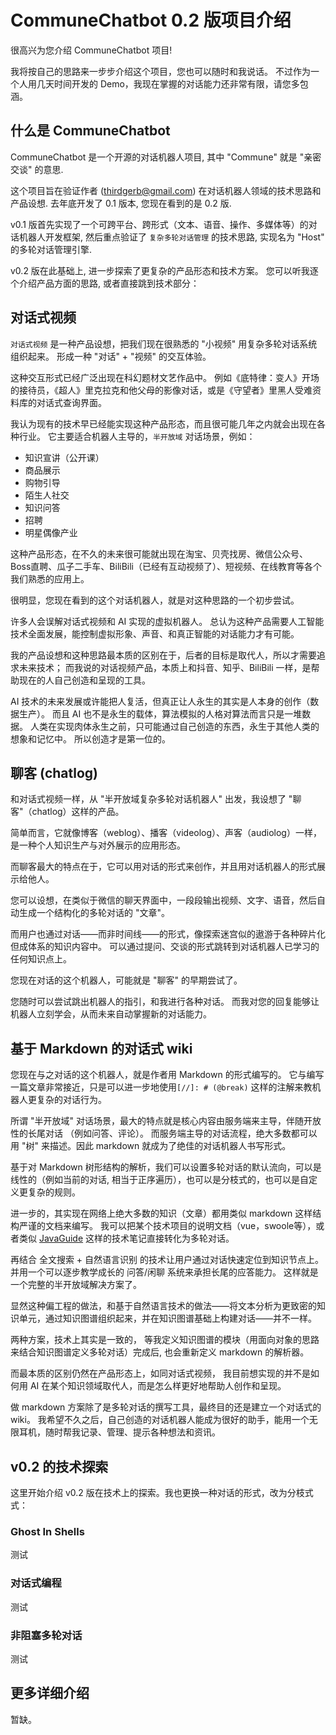 

# CommuneChatbot 0.2 版项目介绍

[//]: # (@stageName intro)

很高兴为您介绍 CommuneChatbot 项目!

[//]: # (@info)

我将按自己的思路来一步步介绍这个项目，您也可以随时和我说话。
不过作为一个人用几天时间开发的 Demo，我现在掌握的对话能力还非常有限，请您多包涵。

[//]: # (@goNext)

## 什么是 CommuneChatbot

[//]: # (@stageName what_is_commune)

CommuneChatbot 是一个开源的对话机器人项目, 其中 "Commune" 就是 "亲密交谈" 的意思.

这个项目旨在验证作者 (thirdgerb@gmail.com) 在对话机器人领域的技术思路和产品设想.
去年底开发了 0.1 版本, 您现在看到的是 0.2 版.

[//]: # (@info)

v0.1 版首先实现了一个可跨平台、跨形式（文本、语音、操作、多媒体等）的对话机器人开发框架,
然后重点验证了 ```复杂多轮对话管理``` 的技术思路, 实现名为 "Host" 的多轮对话管理引擎.

v0.2 版在此基础上, 进一步探索了更复杂的产品形态和技术方案。
您可以听我逐个介绍产品方面的思路, 或者直接跳到技术部分：

[//]: # (@goNext)
[//]: # (@routeToStage v2_technology_exploration)

## 对话式视频

[//]: # (@stageName convo_video_app)
[//]: # (@intentKeywords 对话式视频)

```对话式视频``` 是一种产品设想，把我们现在很熟悉的 "小视频" 用复杂多轮对话系统组织起来。
形成一种 "对话" + "视频" 的交互体验。

[//]: # (@info)

这种交互形式已经广泛出现在科幻题材文艺作品中。
例如《底特律：变人》开场的接待员，《超人》里克拉克和他父母的影像对话，或是《守望者》里黑人受难资料库的对话式查询界面。

[//]: # (@break)

我认为现有的技术早已经能实现这种产品形态，而且很可能几年之内就会出现在各种行业。
它主要适合机器人主导的，```半开放域``` 对话场景，例如：

- 知识宣讲（公开课）
- 商品展示
- 购物引导
- 陌生人社交
- 知识问答
- 招聘
- 明星偶像产业

[//]: # (@info)

这种产品形态，在不久的未来很可能就出现在淘宝、贝壳找房、微信公众号、Boss直聘、瓜子二手车、BiliBili（已经有互动视频了）、短视频、在线教育等各个我们熟悉的应用上。

[//]: # (@info)

很明显，您现在看到的这个对话机器人，就是对这种思路的一个初步尝试。

[//]: # (@break)

许多人会误解对话式视频和 AI 实现的虚拟机器人。
总认为这种产品需要人工智能技术全面发展，能控制虚拟形象、声音、和真正智能的对话能力才有可能。

[//]: # (@info)

我的产品设想和这种思路最本质的区别在于，后者的目标是取代人，所以才需要追求未来技术；
而我说的对话视频产品，本质上和抖音、知乎、BiliBili 一样，是帮助现在的人自己创造和呈现的工具。

[//]: # (@break)

AI 技术的未来发展或许能把人复活，但真正让人永生的其实是人本身的创作（数据生产）。
而且 AI 也不是永生的载体，算法模拟的人格对算法而言只是一堆数据。
人类在实现肉体永生之前，只可能通过自己创造的东西，永生于其他人类的想象和记忆中。
所以创造才是第一位的。


[//]: # (@goNext)

## 聊客 (chatlog)

[//]: # (@stageName chat_log)
[//]: # (@intentKeywords chatlog,聊客)

和对话式视频一样，从 "半开放域复杂多轮对话机器人" 出发，我设想了 "聊客"（chatlog）这样的产品。

[//]: # (@info)

简单而言，它就像博客（weblog）、播客（videolog）、声客（audiolog）一样，是一种个人知识生产与对外展示的应用形态。

而聊客最大的特点在于，它可以用对话的形式来创作，并且用对话机器人的形式展示给他人。

[//]: # (@break)

您可以设想，在类似于微信的聊天界面中，一段段输出视频、文字、语音，然后自动生成一个结构化的多轮对话的 "文章"。

[//]: # (@info)

而用户也通过对话——而非时间线——的形式，像探索迷宫似的遨游于各种碎片化但成体系的知识内容中。
可以通过提问、交谈的形式跳转到对话机器人已学习的任何知识点上。

[//]: # (@break)

您现在对话的这个机器人，可能就是 "聊客" 的早期尝试了。

[//]: # (@info)

您随时可以尝试跳出机器人的指引，和我进行各种对话。
而我对您的回复能够让机器人立刻学会，从而未来自动掌握新的对话能力。

[//]: # (@goNext)

## 基于 Markdown 的对话式 wiki

[//]: # (@stageName markdown_wiki)

您现在与之对话的这个机器人，就是作者用 Markdown 的形式编写的。
它与编写一篇文章非常接近，只是可以进一步地使用```[//]: # (@break)``` 这样的注解来教机器人更复杂的对话行为。

[//]: # (@break)

所谓 "半开放域" 对话场景，最大的特点就是核心内容由服务端来主导，伴随开放性的长尾对话 （例如问答、评论）。
而服务端主导的对话流程，绝大多数都可以用 "树" 来描述。因此 markdown 就成为了绝佳的对话机器人书写形式。

[//]: # (@info)

基于对 Markdown 树形结构的解析，我们可以设置多轮对话的默认流向，可以是线性的（例如当前的对话, 相当于正序遍历），也可以是分枝式的，也可以是自定义更复杂的规则。

[//]: # (@break)

进一步的，其实现在网络上绝大多数的知识（文章）都用类似 markdown 这样结构严谨的文档来编写。
我可以把某个技术项目的说明文档（vue，swoole等），或者类似 [JavaGuide](https://github.com/Snailclimb/JavaGuide) 这样的技术笔记直接转化为多轮对话。

[//]: # (@info)

再结合 全文搜索 + 自然语言识别 的技术让用户通过对话快速定位到知识节点上。
并用一个可以逐步教学成长的 问答/闲聊 系统来承担长尾的应答能力。
这样就是一个完整的半开放域解决方案了。

[//]: # (@break)

显然这种偏工程的做法，和基于自然语言技术的做法——将文本分析为更致密的知识单元，通过知识图谱组织起来，并在知识图谱基础上构建对话——并不一样。

[//]: # (@info)

两种方案，技术上其实是一致的，
等我定义知识图谱的模块（用面向对象的思路来结合知识图谱定义多轮对话）完成后, 也会重新定义 markdown 的解析器。

[//]: # (@break)

而最本质的区别仍然在产品形态上，如同对话式视频，
我目前想实现的并不是如何用 AI 在某个知识领域取代人，而是怎么样更好地帮助人创作和呈现。

[//]: # (@info)

做 markdown 方案除了是多轮对话的撰写工具，最终目的还是建立一个对话式的 wiki。
我希望不久之后，自己创造的对话机器人能成为很好的助手，能用一个无限耳机，随时帮我记录、管理、提示各种想法和资讯。


## v0.2 的技术探索

[//]: # (@stageName v2_technology_exploration)

这里开始介绍 v0.2 版在技术上的探索。我也更换一种对话的形式，改为分枝式式：

### Ghost In Shells

测试

[//]: # (@stageName ghost_in_shells)
[//]: # (@stageDesc 将多个平台与设备同构为一个机器人)


### 对话式编程

测试

[//]: # (@stageName conversational_coding)
[//]: # (@stageDesc 用多轮对话教导机器人多轮对话)

### 非阻塞多轮对话

测试

[//]: # (@stageName none_blocking_conversation)
[//]: # (@stageDesc 非阻塞多轮对话)


## 更多详细介绍

暂缺。